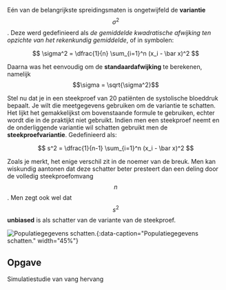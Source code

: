 Eén van de belangrijkste spreidingsmaten is ongetwijfeld de **variantie** $$\sigma^2$$. Deze werd gedefinieerd als *de gemiddelde kwadratische afwijking ten opzichte van het rekenkundig gemiddelde*, of in symbolen:

$$
    \sigma^2 = \dfrac{1}{n} \sum_{i=1}^n (x_i - \bar x)^2
$$

Daarna was het eenvoudig om de **standaardafwijking** te berekenen, namelijk $$\sigma = \sqrt{\sigma^2}$$

Stel nu dat je in een steekproef van 20 patiënten de systolische bloeddruk bepaalt. Je wilt die meetgegevens gebruiken om de variantie te schatten. Het lijkt het gemakkelijkst om bovenstaande formule te gebruiken, echter wordt die in de praktijkt niet gebruikt. Indien men een steekproef neemt en de onderliggende variantie wil schatten gebruikt men de **steekproefvariantie**. Gedefinieerd als:

$$
    s^2 = \dfrac{1}{n-1} \sum_{i=1}^n (x_i - \bar x)^2
$$

Zoals je merkt, het enige verschil zit in de noemer van de breuk. Men kan wiskundig aantonen dat deze schatter beter presteert dan een deling door de volledig steekproefomvang $$n$$. Men zegt ook wel dat $$s^2$$ **unbiased** is als schatter van de variante van de steekproef.

![Populatiegegevens schatten.](media/rafael-as-martins.jpg "Foto door Rafael AS Martins op Unsplash"){:data-caption="Populatiegegevens schatten." width="45%"}

## Opgave
Simulatiestudie van vang hervang